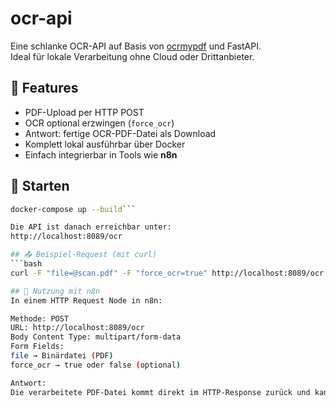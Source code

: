 # ocr-api

Eine schlanke OCR-API auf Basis von [ocrmypdf](https://ocrmypdf.readthedocs.io/) und FastAPI.  
Ideal für lokale Verarbeitung ohne Cloud oder Drittanbieter.

## 🚀 Features

- PDF-Upload per HTTP POST
- OCR optional erzwingen (`force_ocr`)
- Antwort: fertige OCR-PDF-Datei als Download
- Komplett lokal ausführbar über Docker
- Einfach integrierbar in Tools wie **n8n**

## 🔧 Starten

```bash
docker-compose up --build```

Die API ist danach erreichbar unter:
http://localhost:8089/ocr

## 📤 Beispiel-Request (mit curl)
```bash
curl -F "file=@scan.pdf" -F "force_ocr=true" http://localhost:8089/ocr --output result.pdf```

## 🔁 Nutzung mit n8n
In einem HTTP Request Node in n8n:

Methode: POST
URL: http://localhost:8089/ocr
Body Content Type: multipart/form-data
Form Fields:
file → Binärdatei (PDF)
force_ocr → true oder false (optional)

Antwort:
Die verarbeitete PDF-Datei kommt direkt im HTTP-Response zurück und kann in n8n weiterverwendet werden.
